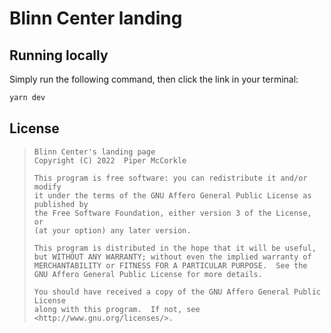 # Blinn Center landing

## Running locally

Simply run the following command, then click the link in your terminal:

```sh
yarn dev
```

## License

>     Blinn Center's landing page
>     Copyright (C) 2022  Piper McCorkle
>
>     This program is free software: you can redistribute it and/or modify
>     it under the terms of the GNU Affero General Public License as published by
>     the Free Software Foundation, either version 3 of the License, or
>     (at your option) any later version.
>
>     This program is distributed in the hope that it will be useful,
>     but WITHOUT ANY WARRANTY; without even the implied warranty of
>     MERCHANTABILITY or FITNESS FOR A PARTICULAR PURPOSE.  See the
>     GNU Affero General Public License for more details.
>
>     You should have received a copy of the GNU Affero General Public License
>     along with this program.  If not, see <http://www.gnu.org/licenses/>.

